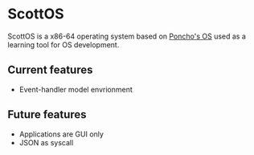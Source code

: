 # ScottOS
ScottOS is a x86-64 operating system based on [Poncho's OS](https://www.youtube.com/playlist?list=PLxN4E629pPnKKqYsNVXpmCza8l0Jb6l8-) used as a learning tool for OS development.

## Current features
- Event-handler model envrionment

## Future features
- Applications are GUI only
- JSON as syscall